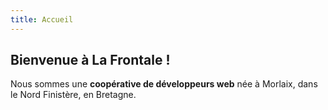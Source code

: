 ```yaml
---
title: Accueil
---
```

## Bienvenue à **La Frontale** !

Nous sommes une **coopérative de développeurs web** née à Morlaix, dans le Nord Finistère, en Bretagne.

<script type="text/javascript">window.$crisp=[];window.CRISP_WEBSITE_ID="7541006f-d0cb-495c-b99d-2f74462c466d";(function(){d=document;s=d.createElement("script");s.src="https://client.crisp.chat/l.js";s.async=1;d.getElementsByTagName("head")[0].appendChild(s);})();</script>
